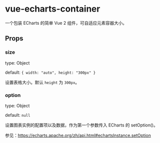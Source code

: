 # vue-echarts-container

一个包装 ECharts 的简单 Vue 2 组件，可自适应元素容器大小。

## Props

### size

type: Object

default: `{ width: "auto", height: "300px" }`

设置表格大小。默认 `height` 为 `300px`。

### option

type: Object

default: `null`

设置图表实例的配置项以及数据，作为第一个参数传入 ECharts 的 setOption()。

参见：<https://echarts.apache.org/zh/api.html#echartsInstance.setOption>
